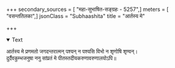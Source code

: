 +++
secondary_sources = [ "महा-सुभाषित-सङ्ग्रहः - 5257",]
meters = [ "वसन्ततिलका",]
jsonClass = "Subhaashita"
title = "आर्तस्य मे"

+++

<details open><summary>Text</summary>

आर्तस्य मे प्रणमतो जगदन्तरात्मन् पश्यन् न पश्यसि विभो न शृणोषि शृण्वन्।  
दुर्दैवकुम्भजनुषा ननु सांप्रतं मे पीतस्तदीयकरुणावरुणालयोऽपि॥
</details>
